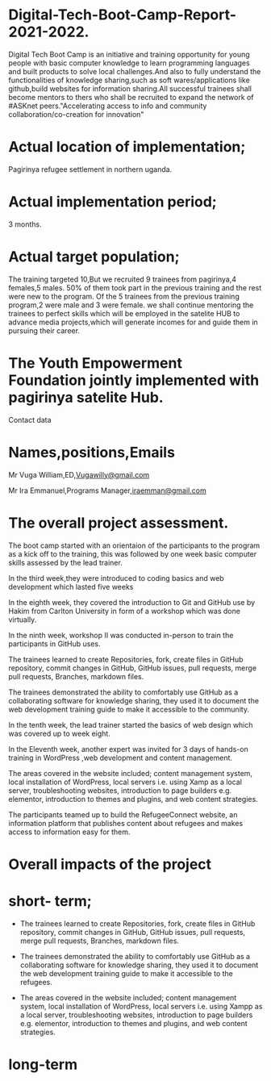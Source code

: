# Digital-Tech-Boot-Camp-Report-2021-2022.
Digital Tech Boot  Camp is an initiative and training opportunity for young people with basic computer knowledge to learn  programming languages and built products to solve local challenges.And also to fully understand the functionalities of knowledge sharing,such as soft wares/applications like github,build websites for information sharing.All successful trainees shall become mentors to thers who shall be recruited to expand the network of #ASKnet peers."Accelerating access to info and community collaboration/co-creation for innovation"
# Actual location of implementation;
Pagirinya refugee settlement in northern uganda.
# Actual implementation period;
3 months.

# Actual target population;
The training targeted 10,But we recruited 9 trainees from pagirinya,4 females,5 males.
50% of them took part in the previous training and the rest were new to the program.
Of the 5 trainees from the previous training program,2 were male and 3 were female.
we shall continue mentoring the trainees to perfect skills which will be employed in the satelite HUB to advance media projects,which will generate incomes for and guide them in pursuing their career.

# The Youth Empowerment Foundation jointly implemented with pagirinya satelite Hub.
Contact data
# Names,positions,Emails

Mr Vuga William,ED,Vugawilly@gmail.com

Mr Ira Emmanuel,Programs Manager,iraemman@gmail.com
# The overall project assessment.
The boot camp started with an orientaion of the participants to the program as a kick off to the training, this was followed by one week basic computer skills assessed by the lead trainer.

In the third week,they were introduced to coding basics and web development which lasted five weeks

In the eighth week, they covered the introduction to Git and GitHub use by Hakim from Carlton University in form of a workshop which was done virtually. 

In the ninth week, workshop II was conducted in-person to train the participants in GitHub uses.

The trainees learned to create Repositories, fork, create files in GitHub repository, commit changes in GitHub, GitHub issues, pull requests, merge pull requests, Branches, markdown files. 

The trainees demonstrated the ability to comfortably use GitHub as a collaborating software for knowledge sharing, they used it to document the web development training guide to make it accessible to the community.

In the tenth week, the lead trainer started the basics of web design which was covered up to week eight.

In the Eleventh week, another expert <KasiryeLabs> was invited for 3 days of hands-on training in WordPress ,web development and content management.
  
The areas covered in the website included; content management system, local installation of WordPress, local servers i.e. using Xamp as a local server, troubleshooting websites, introduction to page builders e.g. elementor, introduction to themes and plugins, and web content strategies. 
 
 The participants teamed up to build the RefugeeConnect website, an information platform that publishes content about refugees and makes access to information easy for them.
  # Overall impacts of the project
  # short- term;
  
  - The trainees learned to create Repositories, fork, create files in GitHub repository, commit changes in GitHub, GitHub issues, pull requests, merge pull requests, Branches, markdown files. 
  
  - The trainees demonstrated the ability to comfortably use GitHub as a collaborating software for knowledge sharing, they used it to document the web development training guide to make it accessible to the refugees.
  
  - The areas covered in the website included; content management system, local installation of WordPress, local servers i.e. using Xampp as a local server, troubleshooting websites, introduction to page builders e.g. elementor, introduction to themes and plugins, and web content strategies. 
  # long-term
